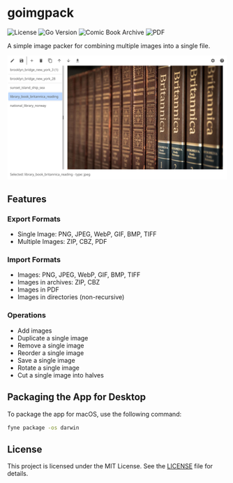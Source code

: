# goimgpack

![License](https://img.shields.io/github/license/VoileLab/goimgpack)
![Go Version](https://img.shields.io/github/go-mod/go-version/VoileLab/goimgpack)
![Comic Book Archive](https://img.shields.io/badge/CBZ-Support-blue)
![PDF](https://img.shields.io/badge/PDF-Support-blue)

A simple image packer for combining multiple images into a single file.

![Preview](./preview.png)

## Features

### Export Formats
- Single Image: PNG, JPEG, WebP, GIF, BMP, TIFF
- Multiple Images: ZIP, CBZ, PDF

### Import Formats
- Images: PNG, JPEG, WebP, GIF, BMP, TIFF
- Images in archives: ZIP, CBZ
- Images in PDF
- Images in directories (non-recursive)

### Operations
- Add images
- Duplicate a single image
- Remove a single image
- Reorder a single image
- Save a single image
- Rotate a single image
- Cut a single image into halves

## Packaging the App for Desktop

To package the app for macOS, use the following command:

```bash
fyne package -os darwin
```

## License

This project is licensed under the MIT License. See the [LICENSE](LICENSE) file for details.
